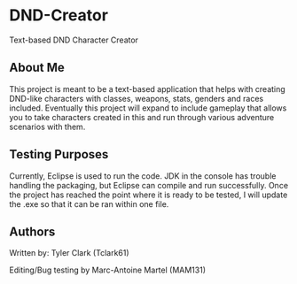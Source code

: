 # DND-Creator
Text-based DND Character Creator

## About Me
This project is meant to be a text-based application that helps with creating DND-like characters with classes, weapons, stats, genders and races included.
Eventually this project will expand to include gameplay that allows you to take characters created in this and run through various adventure scenarios with them.


## Testing Purposes
Currently, Eclipse is used to run the code. JDK in the console has trouble handling the packaging, but Eclipse can compile and run successfully.
Once the project has reached the point where it is ready to be tested, I will update the .exe so that it can be ran within one file.

## Authors
Written by: Tyler Clark (Tclark61)

Editing/Bug testing by Marc-Antoine Martel (MAM131)
